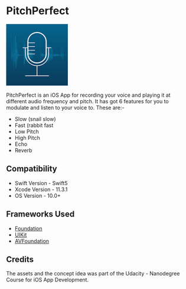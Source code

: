 # PitchPerfect
![](https://raw.githubusercontent.com/kritiagarwal13/PitchPerfect/master/PitchPerfect/Assets.xcassets/Icon-83.5pt.imageset/Icon-83.5pt.png) 

PitchPerfect is an iOS App for recording your voice and playing it at different audio frequency and pitch. It has got 6 features for you to modulate and listen to your voice to. These are:-
  * Slow (snail slow)
  * Fast (rabbit fast
  * Low Pitch
  * High Pitch
  * Echo
  * Reverb
 
## Compatibility
  * Swift Version   - Swift5
  * Xcode Version   - 11.3.1
  * OS Version      - 10.0+

## Frameworks Used
  * [Foundation](https://developer.apple.com/documentation/foundation)
  * [UIKit](https://developer.apple.com/documentation/uikit)
  * [AVFoundation](https://developer.apple.com/documentation/avfoundation)

## Credits
The assets and the concept idea was part of the Udacity - Nanodegree Course for iOS App Development. 
